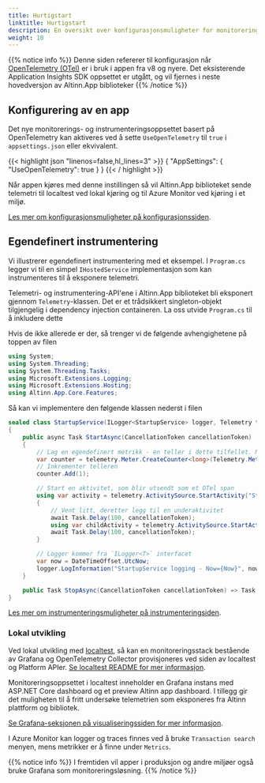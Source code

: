 ```yaml
---
title: Hurtigstart
linktitle: Hurtigstart
description: En oversikt over konfigurasjonsmuligheter for monitorering i Altinn Apps.
weight: 10
---
```


{{% notice info %}}
Denne siden refererer til konfigurasjon når [OpenTelemetry (OTel)](https://opentelemetry.io/) er i bruk i appen fra v8 og nyere.
Det eksisterende Application Insights SDK oppsettet er utgått, og vil fjernes i neste hovedversjon av Altinn.App biblioteker
{{% /notice %}}

## Konfigurering av en app

Det nye monitorerings- og instrumenteringsoppsettet basert på OpenTelemetry kan aktiveres ved å sette 
`UseOpenTelemetry` til `true` i `appsettings.json` eller ekvivalent.

{{< highlight json "linenos=false,hl_lines=3" >}}
{
  "AppSettings": {
    "UseOpenTelemetry": true
  }
}
{{< / highlight >}}

Når appen kjøres med denne instillingen så vil Altinn.App biblioteket sende telemetri til localtest ved lokal kjøring
og til Azure Monitor ved kjøring i et miljø.

[Les mer om konfigurasjonsmuligheter på konfigurasjonssiden](/nb/app/monitoring/configuration).

## Egendefinert instrumentering

Vi illustrerer egendefinert instrumentering med et eksempel. I `Program.cs` legger vi til en simpel `IHostedService` implementasjon
som kan instrumenteres til å eksponere telemetri.

Telemetri- og instrumentering-API'ene i Altinn.App biblioteket bli eksponert gjennom `Telemetry`-klassen. Det er
et trådsikkert singleton-objekt tilgjengelig i dependency injection containeren.
La oss utvide `Program.cs` til å inkludere dette

Hvis de ikke allerede er der, så trenger vi de følgende avhengighetene på toppen av filen

```csharp
using System;
using System.Threading;
using System.Threading.Tasks;
using Microsoft.Extensions.Logging;
using Microsoft.Extensions.Hosting;
using Altinn.App.Core.Features;
```

Så kan vi implementere den følgende klassen nederst i filen

```csharp
sealed class StartupService(ILogger<StartupService> logger, Telemetry telemetry) : IHostedService
{
    public async Task StartAsync(CancellationToken cancellationToken)
    {
        // Lag en egendefinert metrikk - en teller i dette tilfellet. Navnet blir `altinn_app_started`
        var counter = telemetry.Meter.CreateCounter<long>(Telemetry.Metrics.CreateName("started"));
        // Inkrementer telleren
        counter.Add(1);

        // Start en aktivitet, som blir utsendt som et OTel span
        using var activity = telemetry.ActivitySource.StartActivity("StartupService");
        {
            // Vent litt, deretter legg til en underaktivitet
            await Task.Delay(100, cancellationToken);
            using var childActivity = telemetry.ActivitySource.StartActivity("ChildActivity");
            await Task.Delay(100, cancellationToken);
        }

        // Logger kommer fra `ILogger<T>` interfacet
        var now = DateTimeOffset.UtcNow;
        logger.LogInformation("StartupService logging - Now={Now}", now);
    }

    public Task StopAsync(CancellationToken cancellationToken) => Task.CompletedTask;
}
```

[Les mer om instrumenteringsmuligheter på instrumenteringsiden](/nb/app/monitoring/instrumentation).

### Lokal utvikling

Ved lokal utvikling med [localtest](/nb/app/getting-started/local-dev/), så kan en monitoreringsstack bestående av Grafana og OpenTelemetry Collector
provisjoneres ved siden av localtest og Platform APIer. [Se localtest README for mer informasjon](https://github.com/Altinn/app-localtest/blob/main/README.md).

Monitoreringsoppsettet i localtest inneholder en Grafana instans med ASP.NET Core dashboard og et preview Altinn app dashboard.
I tillegg gir det muligheten til å fritt undersøke telemetrien som eksponeres fra Altinn plattform og bibliotek.

[Se Grafana-seksjonen på visualiseringssiden for mer informasjon](/nb/app/monitoring/visualisation/#grafana).

I Azure Monitor kan logger og traces finnes ved å bruke `Transaction search` menyen, mens metrikker er å finne under `Metrics`.

{{% notice info %}}
I fremtiden vil apper i produksjon og andre miljøer også bruke Grafana som monitoreringsløsning.
{{% /notice %}}